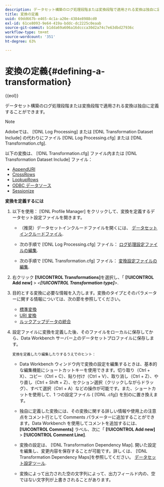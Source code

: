 ```yaml
---
description: データセット構築のログ処理段階または変換段階で適用される変換は独自に定義することができます。
title: 変換の定義
uuid: 69dd667b-e465-4c1a-a20e-4384e8988cd0
exl-id: 61ce8093-9e64-419a-bddc-dc2225c0eaab
source-git-commit: b1dda69a606a16dccca30d2a74c7e63dbd27936c
workflow-type: tm+mt
source-wordcount: '351'
ht-degree: 63%

---
```


# 変換の定義{#defining-a-transformation}

{{eol}}

データセット構築のログ処理段階または変換段階で適用される変換は独自に定義することができます。

>[!NOTE]
>
>Adobeでは、 [!DNL Log Processing] または [!DNL Transformation Dataset Include] の代わりにファイル [!DNL Log Processing.cfg] または [!DNL Transformation.cfg].

以下の変換は、 [!DNL Transformation.cfg] ファイル内または [!DNL Transformation Dataset Include] ファイル：

* [AppendURI](../../../home/c-dataset-const-proc/c-data-trans/c-transf-types/c-uri-transf/c-appenduri.md#concept-a0df05dd958645bf8219fc7b0b675ee4)
* [CrossRows](../../../home/c-dataset-const-proc/c-data-trans/c-transf-types/c-standard-transf/c-crossrows.md#concept-fcace08804f54db397ed631cc13ff4f2)
* [LookupRows](../../../home/c-dataset-const-proc/c-data-trans/c-transf-types/c-standard-transf/c-lookuprows.md#concept-4bd9a1f13ee243e592a6a0008053134f)
* [ODBC データソース](../../../home/c-dataset-const-proc/c-log-proc-config-file/c-odbc-data-sources.md#concept-5f2cf635081d44beab826ef5ec8cf4e3)
* [Sessionize](../../../home/c-dataset-const-proc/c-data-trans/c-transf-types/c-standard-transf/c-sessionize.md#concept-b1af95c8cba34b248f86de883d914bc0)

**変換を定義するには**

1. 以下を使用： [!DNL Profile Manager] をクリックして、変換を定義するデータセット設定ファイルを開きます。

   * （推奨）データセットインクルードファイルを開くには、 [データセットインクルードファイル](../../../home/c-dataset-const-proc/c-dataset-inc-files/c-abt-dataset-inc-files.md).
   * 次の手順で [!DNL Log Processing.cfg] ファイル： [ログ処理設定ファイルの編集](../../../home/c-dataset-const-proc/c-log-proc-config-file/t-edit-log-proc-config-file.md#task-6a2fa1b735cb4eefad730f0a3a7858e5).

   * 次の手順で [!DNL Transformation.cfg] ファイル： [変換設定ファイルの編集](../../../home/c-dataset-const-proc/c-trans-config-file/t-edit-trans-config-file.md#task-cfef4142c1bf4437a669d1fdc75cabbc).

1. 右クリック **[!UICONTROL Transformations]**&#x200B;を選択し、「 **[!UICONTROL Add new]** > *&lt;**[!UICONTROL Transformation type]**>*.
1. 目的とする変換に必要な情報を入力します。変換のタイプとそのパラメーターに関する情報については、次の節を参照してください。

   * [標準変換](../../../home/c-dataset-const-proc/c-data-trans/c-transf-types/c-standard-transf/c-standard-transf.md#concept-25f4bdbf8fe74c4aaeb2fcd226243886)
   * [URI 変換](../../../home/c-dataset-const-proc/c-data-trans/c-transf-types/c-uri-transf/c-uri-transf.md#concept-2dfa0ffcd83d4fb69c1f42ad50dea125)
   * [ルックアップデータの統合](../../../home/c-dataset-const-proc/c-data-trans/c-int-lookup-data/c-int-lookup-data.md#concept-08ff70769a464f50ab14299a344f05c7)

1. 設定ファイルに変換を定義した後、そのファイルをローカルに保存してから、Data Workbench サーバー上のデータセットプロファイルに保存します。

       変換を定義したり編集したりするうえでのヒント：
   
   * Data Workbench ウィンドウ内で変換の設定を編集するときは、基本的な編集機能にショートカットキーを使用できます。切り取り（Ctrl + X）、コピー（Ctrl + C）、貼り付け（Ctrl + V）、取り消し（Ctrl + Z）、やり直し（Ctrl + Shift + Z）、セクション選択（クリックしながらドラッグ）、すべて選択（Ctrl + A）などの操作が可能です。また、ショートカットを使用して、1 つの設定ファイル ( [!DNL .cfg]) を別のに置き換えます。
   * 独自に定義した変換には、その変換に関する詳しい情報や使用上の注意点をコメント行として Comments パラメーターに追加することができます。Data Workbench を使用してコメントを追加するには、 **[!UICONTROL Comments]** ラベル、次に「 **[!UICONTROL Add new]** > **[!UICONTROL Comment Line]**.

   * 変換の設定は、 [!DNL Transformation Dependency Map]. 開いた設定を編集し、変更内容を保存することが可能です。詳しくは、 [!DNL Transformation Dependency Maps]を参照してください。 [データセット設定ツール](../../../home/c-dataset-const-proc/c-dataset-config-tools/c-dataset-config-tools.md#concept-6e058b7691834cf79dcfd1573f78d4f5).

   * 変換によって出力された空の文字列によって、出力フィールド内の、空ではない文字列が上書きされることがあります。

